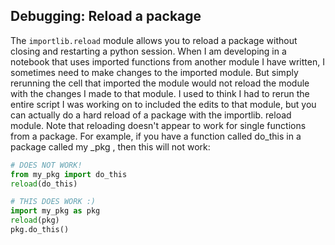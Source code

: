 ## Debugging: Reload a package
The `importlib.reload` module allows you to reload a package without closing and restarting a python session.
When I am developing in a notebook that uses imported functions from another module I have written, I sometimes need to make changes to the imported 
module. But simply rerunning the cell that imported the module would not reload the module with the changes I made to that module. I used to think I had 
to rerun the entire script I was working on to included the edits to that module, but you can actually do a hard reload of a package with the importlib.
reload module.
Note that reloading doesn't appear to work for single functions from a package. For example, if you have a function called do_this in a package called my
_pkg , then this will not work:

```python
# DOES NOT WORK!
from my_pkg import do_this
reload(do_this)

# THIS DOES WORK :)
import my_pkg as pkg
reload(pkg)
pkg.do_this()

```
